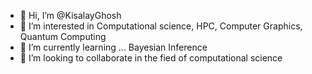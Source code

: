 - 👋 Hi, I’m @KisalayGhosh
- 👀 I’m interested in Computational science, HPC, Computer Graphics, Quantum Computing
- 🌱 I’m currently learning ... Bayesian Inference
- 💞️ I’m looking to collaborate in the fied of computational science


<!---
KisalayGhosh/KisalayGhosh is a ✨ special ✨ repository because its `README.md` (this file) appears on your GitHub profile.
You can click the Preview link to take a look at your changes.
--->
